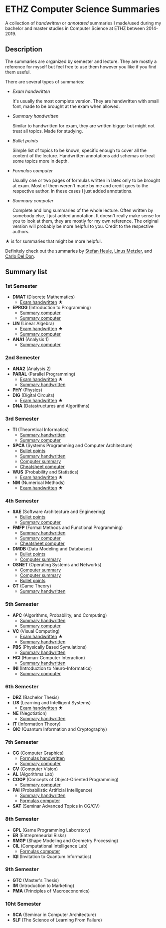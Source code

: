 # ETHZ Computer Science Summaries
A collection of *handwritten* or *annotated* summaries I made/used during my bachelor and master studies in Computer Science at ETHZ between 2014-2019.


## Description
The summaries are organized by semester and lecture.
They are mostly a reference for myself but feel free to use them however you like if you find them useful.

There are several types of summaries:


- *Exam handwritten*

    It's usually the most complete version. They are handwritten with small font, made to be brought at the exam when allowed.
- *Summary handwritten*

    Similar to handwritten for exam, they are written bigger but might not treat all topics. Made for studying.
- *Bullet points*

    Simple list of topics to be known, specific enough to cover all the content of the lecture. Handwritten annotations add schemas or treat some topics more in depth.
- *Formulas computer*

    Usually one or two pages of formulas written in latex only to be brought at exam. Most of them weren't made by me and credit goes to the respective author. In these cases I just added annotations.
- *Summary computer*

    Complete and long summaries of the whole lecture. Often written by somebody else, I just added annotation. It doesn't really make sense for you to look at them, they are mostly for my own reference. The original version will probably be more helpful to you. Credit to the respective authors.


★ is for summaries that might be more helpful.

Definitely check out the summaries by [Stefan Heule](http://summaries.stefanheule.com/en/), [Linus Metzler](http://studysheets.ch/sheets), and [Carlo Del Don](http://n.ethz.ch/student/deldonc/summaries/index.html).



 ## Summary list
 

 ### 1st Semester
- __DMAT__	(Discrete Mathematics)
	- [Exam handwritten](summaries/1_dmat/dmat_summary_exam_handwritten_guggiari.pdf) ★
- __EPROG__	(Introduction to Programming)
	- [Summary computer](summaries/1_eprog/eprog_summary_annotated_heule.pdf)
	- [Summary computer](summaries/1_eprog/eprog_summary_annotated_metzler.pdf)
- __LIN__	(Linear Algebra)
	- [Exam handwritten](summaries/1_lin/lin_summary_exam_handwritten_guggiari.pdf) ★
	- [Summary computer](summaries/1_lin/lin_summary_annotated.pdf)
- __ANA1__	(Analysis 1)
	- [Summary computer](summaries/1_ana/ana_summary_latex_annotated.pdf)

### 2nd Semester
- __ANA2__	(Analysis 2)
- __PARAL__	(Parallel Programming)
	- [Exam handwritten](summaries/2_paral/paral_summary_exam_handwritten_guggiari.pdf) ★
	- [Summary handwritten](summaries/2_paral/paral_summary_handwritten_guggiari.pdf)
- __PHY__	(Physics)
- __DIG__	(Digital Circuits)
	- [Exam handwritten](summaries/2_dig/dig_summary_exam_handwritten_guggiari.pdf) ★
- __DNA__	(Datastructures and Algorithms)

### 3rd Semester
- __TI__	(Theoretical Informatics)
	- [Summary handwritten](summaries/3_ti/ti_summary_handwritten_guggiari.pdf)
	- [Summary computer](summaries/3_ti/ti_summary_latex_annotated_wernli.pdf)
- __SPCA__	(Systems Programming and Computer Architecture)
	- [Bullet points](summaries/3_spca/spca_bullet_points_annotated_guggiari.pdf)
	- [Summary handwritten](summaries/3_spca/spca_summary_handwritten_guggiari.pdf)
	- [Computer summary](summaries/3_spca/spca_summary_annotated_metzler.pdf)
	- [Cheatsheet computer](summaries/3_spca/spca_x86_cheatsheet.pdf)
- __WUS__	(Probability and Statistics)
	- [Exam handwritten](summaries/3_wus/wus_summary_exam_handwritten_guggiari.pdf) ★
- __NM__	(Numerical Methods)
	- [Exam handwritten](summaries/3_nm/nm_summary_exam_handwritten_guggiari.pdf) ★

### 4th Semester
- __SAE__	(Software Architecture and Engineering)
	- [Bullet points](summaries/4_sae/sae_bullet_points_annotated_guggiari.pdf)
	- [Summary computer](summaries/4_sae/sae_summary_annotated_metzler.pdf)
- __FMFP__	(Formal Methods and Functional Programming)
	- [Summary handwritten](summaries/4_fmfp/fmfp_summary_handwritten_guggiari.pdf)
	- [Summary computer](summaries/4_fmfp/fmfp_haskell_cheatsheet.pdf)
	- [Cheatsheet computer](summaries/4_fmfp/fmfp_haskell_reference.pdf)
- __DMDB__	(Data Modeling and Databases)
	- [Bullet points](summaries/4_dmdb/dmdb_bullet_points_annotated_guggiari.pdf)
	- [Computer summary](summaries/4_dmdb/dmdb_summary_annotated_metzler.pdf)
- __OSNET__	(Operating Systems and Networks)
	- [Computer summary](summaries/4_osnet/net_summary_annotated_metzler.pdf)
	- [Computer summary](summaries/4_osnet/os_summary_annotated_metzler.pdf)
	- [Bullet points](summaries/4_osnet/osnet_bullet_points_annotated_guggiari.pdf)
- __GT__	(Game Theory)
	- [Summary handwritten](summaries/4_gt/gt_summary_and_formulas_handwritten_guggiari.pdf)

### 5th Semester
- __APC__	(Algorithms, Probability, and Computing)
	- [Summary handwritten](summaries/5_apc/apc_summary_short_handwritten_guggiari.pdf)
	- [Summary computer](summaries/5_apc/apc_summary_annotated_heule.pdf)
- __VC__	(Visual Computing)
	- [Exam handwritten](summaries/5_vc/vc_summary_exam_handwritten_guggiari.pdf) ★
	- [Summary handwritten](summaries/5_vc/vc_summary_handwritten_guggiari.pdf)
- __PBS__	(Physically Based Symulations)
	- [Summary handwritten](summaries/5_pbs/pbs_summary_handwritten_guggiari.pdf)
- __HCI__	(Human-Computer Interaction)
	- [Summary handwritten](summaries/5_hci/hci_summary_handwritten_guggiari.pdf)
- __INI__	(Introduction to Neuro-Informatics)
	- [Summary computer](summaries/5_ini/ini_summary_annotated.pdf)

### 6th Semester
- __DRZ__	(Bachelor Thesis)
- __LIS__	(Learning and Intelligent Systems)
	- [Exam handwritten](summaries/6_lis/lis_summary_exam_handwritten_guggiari.pdf) ★
- __NE__	(Negotiation)
	- [Summary handwritten](summaries/6_ne/ne_summary_handwritten_guggiari.pdf)
- __IT__	(Information Theory)
- __QIC__	(Quantum Information and Cryptography)

### 7th Semester
- __CG__	(Computer Graphics)
	- [Formulas handwritten](summaries/7_cg/cg_summary_formulas_guggiari.pdf)
	- [Summary computer](summaries/7_cg/cg_summary_annotated_deldon.pdf)
- __CV__	(Computer Vision)
- __AL__	(Algorithms Lab)
- __COOP__	(Concepts of Object-Oriented Programming)
	- [Summary computer](summaries/7_coop/coop_summary_annotated_heule.pdf)
- __PAI__	(Probabilistic Artificial Intelligence)
	- [Summary handwritten](summaries/7_pai/pai_summary_handwritten_guggiari.pdf)
	- [Formulas computer](summaries/7_pai/pai_summary_exam_formulas_annotated.pdf)
- __SAT__	(Seminar Advanced Topics in CG/CV)

### 8th Semester
- __GPL__	(Game Programming Laboratory)
- __ER__	(Entrepreneurial Risks)
- __SMGP__	(Shape Modeling and Geometry Processing)
- __CIL__	(Computational Intelligence Lab)
	- [Formulas computer](summaries/8_cil/cil_formulas_exam_annotated.pdf)
- __IQI__	(Invitation to Quantum Informatics)

### 9th Semester
- __GTC__	(Master's Thesis)
- __IM__	(Introduction to Marketing)
- __PMA__	(Principles of Macroeconomics)

### 10ht Semester
- __SCA__	(Seminar in Computer Architecture)
- __SLF__	(The Science of Learning From Failure)


